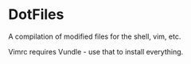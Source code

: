 # DotFiles
A compilation of modified files for the shell, vim, etc.

Vimrc requires Vundle - use that to install everything.
